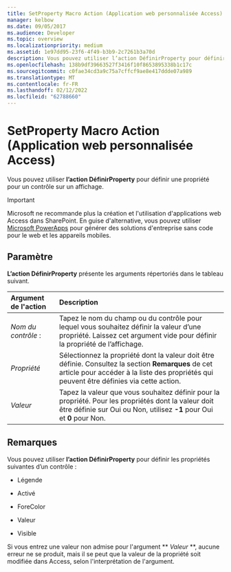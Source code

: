 ```yaml
---
title: SetProperty Macro Action (Application web personnalisée Access)
manager: kelbow
ms.date: 09/05/2017
ms.audience: Developer
ms.topic: overview
ms.localizationpriority: medium
ms.assetid: 1e97dd95-23f6-4f49-b3b9-2c7261b3a70d
description: Vous pouvez utiliser l’action DéfinirProperty pour définir une propriété pour un contrôle sur un affichage.
ms.openlocfilehash: 138b9df39663527f3416f10f8653895338b1c17c
ms.sourcegitcommit: c0fae34cd3a9c75a7cffcf9ae8e417ddde07a989
ms.translationtype: MT
ms.contentlocale: fr-FR
ms.lasthandoff: 02/12/2022
ms.locfileid: "62788660"
---
```

# <a name="setproperty-macro-action-access-custom-web-app"></a>SetProperty Macro Action (Application web personnalisée Access)

Vous pouvez utiliser **l’action DéfinirProperty** pour définir une propriété pour un contrôle sur un affichage. 
  
> [!IMPORTANT]
> Microsoft ne recommande plus la création et l'utilisation d'applications web Access dans SharePoint. En guise d'alternative, vous pouvez utiliser [Microsoft PowerApps](https://powerapps.microsoft.com/) pour générer des solutions d'entreprise sans code pour le web et les appareils mobiles. 
  
## <a name="setting"></a>Paramètre

**L’action DéfinirProperty** présente les arguments répertoriés dans le tableau suivant. 
  
|**Argument de l'action**|**Description**|
|:-----|:-----|
| _Nom du contrôle_ : <br/> |Tapez le nom du champ ou du contrôle pour lequel vous souhaitez définir la valeur d’une propriété. Laissez cet argument vide pour définir la propriété de l’affichage. |
| _Propriété_ <br/> |Sélectionnez la propriété dont la valeur doit être définie. Consultez la section **Remarques** de cet article pour accéder à la liste des propriétés qui peuvent être définies via cette action. |
| _Valeur_ <br/> |Tapez la valeur que vous souhaitez définir pour la propriété. Pour les propriétés dont la valeur doit être définie sur Oui ou Non, utilisez **-1** pour Oui et **0** pour Non. |
   
## <a name="remarks"></a>Remarques

Vous pouvez utiliser **l’action DéfinirProperty** pour définir les propriétés suivantes d’un contrôle : 
  
- Légende
    
- Activé
    
- ForeColor
    
- Valeur
    
- Visible
    
Si vous entrez une valeur non admise pour l'argument ** *Valeur* **, aucune erreur ne se produit, mais il se peut que la valeur de la propriété soit modifiée dans Access, selon l'interprétation de l'argument. 
  

